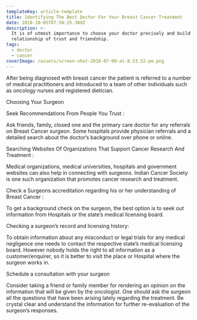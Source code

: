 ```yaml
---
templateKey: article-template
title: Identifying The Best Doctor For Your Breast Cancer Treatment
date: 2018-10-05T07:50:25.389Z
description: >-
  It is of utmost importance to choose your doctor precisely and build a
  relationship of trust and friendship.
tags:
  - doctor
  - cancer
coverImage: /assets/screen-shot-2018-07-08-at-8.53.52-pm.png
---
```

After being diagnosed with breast cancer the patient is referred to a number of medical practitioners and introduced to a team of other individuals such as oncology nurses and registered dietician.



Choosing Your Surgeon



Seek Recommendations From People You Trust :

Ask friends, family, closed one and the primary care doctor for any referrals on Breast Cancer surgeon. Some hospitals provide physician referrals and a detailed search about the doctor’s background over phone or online.



Searching Websites Of Organizations That Support Cancer Research And Treatment :

Medical organizations, medical universities, hospitals and government websites can also help in connecting with surgeons. Indian Cancer Society is one such organization that promotes cancer research and treatment.



Check a Surgeons accreditation regarding his or her understanding of Breast Cancer :

To get a background check on the surgeon, the best option is to seek out information from Hospitals or the state’s medical licensing board.



Checking a surgeon’s record and licensing history:

To obtain information about any misconduct or legal trials for any medical negligence one needs to contact the respective state’s medical licensing board. However nobody holds the right to all information as a customer/enquirer, so it is better to visit the place or Hospital where the surgeon works in.



Schedule a consultation with your surgeon

Consider taking a friend or family member for rendering an opinion on the information that will be given by the oncologist. One should ask the surgeon all the questions that have been arising lately regarding the treatment. Be crystal clear and understand the information for further re-evaluation of the surgeon’s responses.
